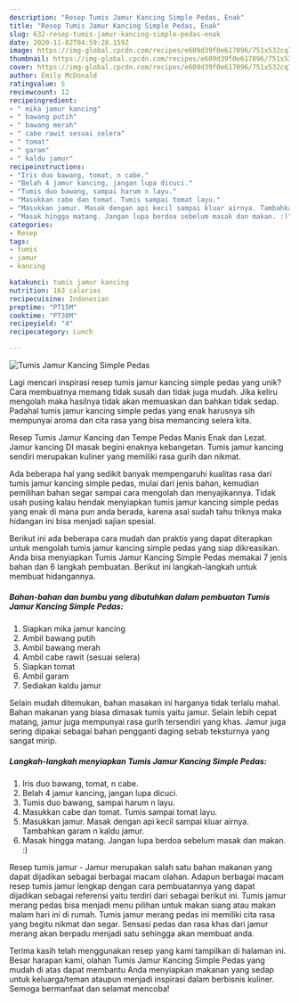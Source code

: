 ```yaml
---
description: "Resep Tumis Jamur Kancing Simple Pedas, Enak"
title: "Resep Tumis Jamur Kancing Simple Pedas, Enak"
slug: 632-resep-tumis-jamur-kancing-simple-pedas-enak
date: 2020-11-02T04:59:28.159Z
image: https://img-global.cpcdn.com/recipes/e609d39f0e617096/751x532cq70/tumis-jamur-kancing-simple-pedas-foto-resep-utama.jpg
thumbnail: https://img-global.cpcdn.com/recipes/e609d39f0e617096/751x532cq70/tumis-jamur-kancing-simple-pedas-foto-resep-utama.jpg
cover: https://img-global.cpcdn.com/recipes/e609d39f0e617096/751x532cq70/tumis-jamur-kancing-simple-pedas-foto-resep-utama.jpg
author: Emily McDonald
ratingvalue: 5
reviewcount: 12
recipeingredient:
- " mika jamur kancing"
- " bawang putih"
- " bawang merah"
- " cabe rawit sesuai selera"
- " tomat"
- " garam"
- " kaldu jamur"
recipeinstructions:
- "Iris duo bawang, tomat, n cabe."
- "Belah 4 jamur kancing, jangan lupa dicuci."
- "Tumis duo bawang, sampai harum n layu."
- "Masukkan cabe dan tomat. Tumis sampai tomat layu."
- "Masukkan jamur. Masak dengan api kecil sampai kluar airnya. Tambahkan garam n kaldu jamur."
- "Masak hingga matang. Jangan lupa berdoa sebelum masak dan makan. :)"
categories:
- Resep
tags:
- tumis
- jamur
- kancing

katakunci: tumis jamur kancing 
nutrition: 163 calories
recipecuisine: Indonesian
preptime: "PT15M"
cooktime: "PT38M"
recipeyield: "4"
recipecategory: Lunch

---
```



![Tumis Jamur Kancing Simple Pedas](https://img-global.cpcdn.com/recipes/e609d39f0e617096/751x532cq70/tumis-jamur-kancing-simple-pedas-foto-resep-utama.jpg)

Lagi mencari inspirasi resep tumis jamur kancing simple pedas yang unik? Cara membuatnya memang tidak susah dan tidak juga mudah. Jika keliru mengolah maka hasilnya tidak akan memuaskan dan bahkan tidak sedap. Padahal tumis jamur kancing simple pedas yang enak harusnya sih mempunyai aroma dan cita rasa yang bisa memancing selera kita.

Resep Tumis Jamur Kancing dan Tempe Pedas Manis Enak dan Lezat. Jamur kancing DI masak begini enaknya kebangetan. Tumis jamur kancing sendiri merupakan kuliner yang memiliki rasa gurih dan nikmat.

Ada beberapa hal yang sedikit banyak mempengaruhi kualitas rasa dari tumis jamur kancing simple pedas, mulai dari jenis bahan, kemudian pemilihan bahan segar sampai cara mengolah dan menyajikannya. Tidak usah pusing kalau hendak menyiapkan tumis jamur kancing simple pedas yang enak di mana pun anda berada, karena asal sudah tahu triknya maka hidangan ini bisa menjadi sajian spesial.


Berikut ini ada beberapa cara mudah dan praktis yang dapat diterapkan untuk mengolah tumis jamur kancing simple pedas yang siap dikreasikan. Anda bisa menyiapkan Tumis Jamur Kancing Simple Pedas memakai 7 jenis bahan dan 6 langkah pembuatan. Berikut ini langkah-langkah untuk membuat hidangannya.

<!--inarticleads1-->

##### Bahan-bahan dan bumbu yang dibutuhkan dalam pembuatan Tumis Jamur Kancing Simple Pedas:

1. Siapkan  mika jamur kancing
1. Ambil  bawang putih
1. Ambil  bawang merah
1. Ambil  cabe rawit (sesuai selera)
1. Siapkan  tomat
1. Ambil  garam
1. Sediakan  kaldu jamur


Selain mudah ditemukan, bahan masakan ini harganya tidak terlalu mahal. Bahan makanan yang biasa dimasak tumis yaitu jamur. Selain lebih cepat matang, jamur juga mempunyai rasa gurih tersendiri yang khas. Jamur juga sering dipakai sebagai bahan pengganti daging sebab teksturnya yang sangat mirip. 

<!--inarticleads2-->

##### Langkah-langkah menyiapkan Tumis Jamur Kancing Simple Pedas:

1. Iris duo bawang, tomat, n cabe.
1. Belah 4 jamur kancing, jangan lupa dicuci.
1. Tumis duo bawang, sampai harum n layu.
1. Masukkan cabe dan tomat. Tumis sampai tomat layu.
1. Masukkan jamur. Masak dengan api kecil sampai kluar airnya. Tambahkan garam n kaldu jamur.
1. Masak hingga matang. Jangan lupa berdoa sebelum masak dan makan. :)


Resep tumis jamur - Jamur merupakan salah satu bahan makanan yang dapat dijadikan sebagai berbagai macam olahan. Adapun berbagai macam resep tumis jamur lengkap dengan cara pembuatannya yang dapat dijadikan sebagai referensi yaitu terdiri dari sebagai berikut ini. Tumis jamur merang pedas bisa menjadi menu pilihan untuk makan siang atau makan malam hari ini di rumah. Tumis jamur merang pedas ini memiliki cita rasa yang begitu nikmat dan segar. Sensasi pedas dan rasa khas dari jamur merang akan berpadu menjadi satu sehingga akan membuat anda. 

Terima kasih telah menggunakan resep yang kami tampilkan di halaman ini. Besar harapan kami, olahan Tumis Jamur Kancing Simple Pedas yang mudah di atas dapat membantu Anda menyiapkan makanan yang sedap untuk keluarga/teman ataupun menjadi inspirasi dalam berbisnis kuliner. Semoga bermanfaat dan selamat mencoba!
